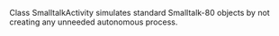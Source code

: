Class SmalltalkActivity simulates standard Smalltalk-80 objects by not creating any unneeded autonomous process.